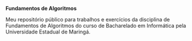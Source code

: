 **Fundamentos de Algoritmos**

Meu repositório público para trabalhos e exercícios da disciplina de Fundamentos de Algoritmos do curso de Bacharelado em Informática pela Universidade Estadual de Maringá.
